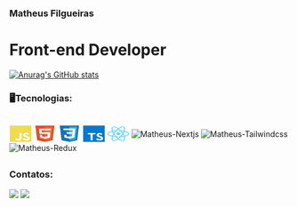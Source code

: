 ### Matheus Filgueiras

<h1>Front-end Developer</h1>

[![Anurag's GitHub stats](https://github-readme-stats.vercel.app/api?username=MatheusFilg&hide=prs,contribs&show_icons=true&theme=calm)](https://github.com/MatheusFilg/github-readme-stats)

### 🖥Tecnologias:

<div style="display: inline_block"><br>
  <img align="center" alt="Matheus-JS" height="30" width="40" src="https://raw.githubusercontent.com/devicons/devicon/master/icons/javascript/javascript-plain.svg">
  <img align="center" alt="Matheus-HTML" height="30" width="40" src="https://raw.githubusercontent.com/devicons/devicon/master/icons/html5/html5-original.svg">
  <img align="center" alt="Matheus-CSS" height="30" width="40" src="https://raw.githubusercontent.com/devicons/devicon/master/icons/css3/css3-original.svg">
  <img align="center" alt="Matheus-Ts" height="30" width="40" src="https://raw.githubusercontent.com/devicons/devicon/master/icons/typescript/typescript-plain.svg">
  <img align="center" alt="Matheus-React" height="30" width="40" src="https://raw.githubusercontent.com/devicons/devicon/master/icons/react/react-original.svg">
  <img align="center" alt="Matheus-Nextjs" height="30" width="40" src="https://cdn.jsdelivr.net/gh/devicons/devicon/icons/nextjs/nextjs-original.svg"/>
  <img align="center" alt="Matheus-Tailwindcss" height="30" width="40" src="https://cdn.jsdelivr.net/gh/devicons/devicon/icons/tailwindcss/tailwindcss-plain.svg" />
  <img align="center" alt="Matheus-Redux" height="30" width="40" src="https://cdn.jsdelivr.net/gh/devicons/devicon/icons/redux/redux-original.svg" />  
</div>

##

### Contatos:

<div> 
  <a href = "mailto:contatorafaballerini@gmail.com"><img src="https://img.shields.io/badge/Microsoft_Outlook-0078D4?style=for-the-badge&logo=microsoft-outlook&logoColor=white" target="_blank"></a>
  <a href="https://www.linkedin.com/in/rafaella-ballerini-45875016a" target="_blank"><img src="https://img.shields.io/badge/-LinkedIn-%230077B5?style=for-the-badge&logo=linkedin&logoColor=white" target="_blank"></a> 
</div>
